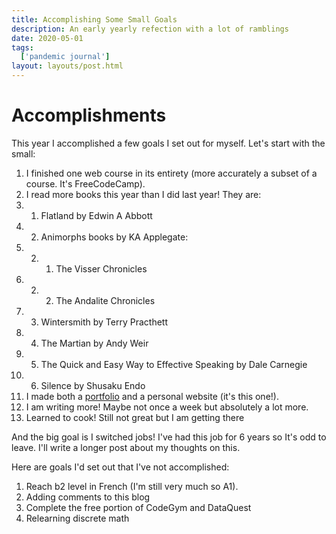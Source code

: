 ```yaml
---
title: Accomplishing Some Small Goals
description: An early yearly refection with a lot of ramblings
date: 2020-05-01
tags:
  ['pandemic journal']
layout: layouts/post.html
---
```


# Accomplishments

This year I accomplished a few goals I set out for myself. Let's start with the small:

1. I finished one web course in its entirety (more accurately a subset of a course. It's FreeCodeCamp).
2. I read more books this year than I did last year! They are:
2. 1. Flatland by Edwin A Abbott
2. 2. Animorphs books by KA Applegate:
2. 2. 1. The Visser Chronicles
2. 2. 2. The Andalite Chronicles
2. 3. Wintersmith by Terry Practhett
2. 4. The Martian by Andy Weir
2. 5. The Quick and Easy Way to Effective Speaking by Dale Carnegie
2. 6. Silence by Shusaku Endo
3. I made both a [portfolio](https://smolcodes.netlify.app/) and a personal website (it's this one!).
4. I am writing more! Maybe not once a week but absolutely a lot more. 
5. Learned to cook! Still not great but I am getting there

And the big goal is I switched jobs! I've had this job for 6 years so It's odd to leave. I'll write a longer post about my thoughts on this.

Here are goals I'd set out that I've not accomplished:

1. Reach b2 level in French (I'm still very much so A1).
2. Adding comments to this blog
3. Complete the free portion of CodeGym and DataQuest
4. Relearning discrete math



